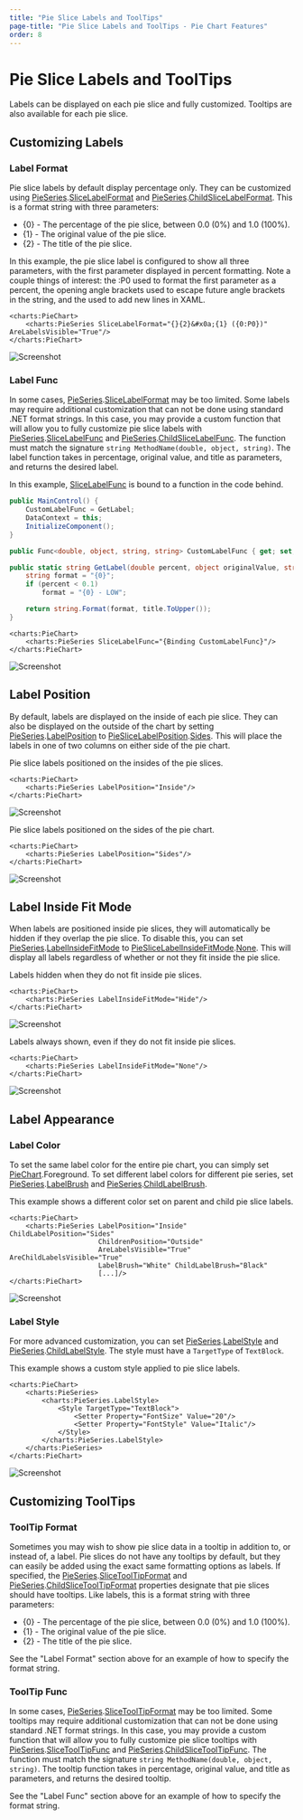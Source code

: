 ```yaml
---
title: "Pie Slice Labels and ToolTips"
page-title: "Pie Slice Labels and ToolTips - Pie Chart Features"
order: 8
---
```

# Pie Slice Labels and ToolTips

Labels can be displayed on each pie slice and fully customized.  Tooltips are also available for each pie slice.

## Customizing Labels

### Label Format

Pie slice labels by default display percentage only. They can be customized using [PieSeries](xref:@ActiproUIRoot.Controls.Charts.PieSeries).[SliceLabelFormat](xref:@ActiproUIRoot.Controls.Charts.PieSeries.SliceLabelFormat) and [PieSeries](xref:@ActiproUIRoot.Controls.Charts.PieSeries).[ChildSliceLabelFormat](xref:@ActiproUIRoot.Controls.Charts.PieSeries.ChildSliceLabelFormat).  This is a format string with three parameters:

- \{0} - The percentage of the pie slice, between 0.0 (0%) and 1.0 (100%).
- \{1} - The original value of the pie slice.
- \{2} - The title of the pie slice.

In this example, the pie slice label is configured to show all three parameters, with the first parameter displayed in percent formatting.  Note a couple things of interest: the :P0 used to format the first parameter as a percent, the opening angle brackets used to escape future angle brackets in the string, and the &#x0a; used to add new lines in XAML.

```xaml
<charts:PieChart>
	<charts:PieSeries SliceLabelFormat="{}{2}&#x0a;{1} ({0:P0})" AreLabelsVisible="True"/>
</charts:PieChart>
```

![Screenshot](../images/pie-labels1.png)

### Label Func

In some cases, [PieSeries](xref:@ActiproUIRoot.Controls.Charts.PieSeries).[SliceLabelFormat](xref:@ActiproUIRoot.Controls.Charts.PieSeries.SliceLabelFormat) may be too limited. Some labels may require additional customization that can not be done using standard .NET format strings. In this case, you may provide a custom function that will allow you to fully customize pie slice labels with [PieSeries](xref:@ActiproUIRoot.Controls.Charts.PieSeries).[SliceLabelFunc](xref:@ActiproUIRoot.Controls.Charts.PieSeries.SliceLabelFunc) and [PieSeries](xref:@ActiproUIRoot.Controls.Charts.PieSeries).[ChildSliceLabelFunc](xref:@ActiproUIRoot.Controls.Charts.PieSeries.ChildSliceLabelFunc).  The function must match the signature `string MethodName(double, object, string)`.  The label function takes in percentage, original value, and title as parameters, and returns the desired label.

In this example, [SliceLabelFunc](xref:@ActiproUIRoot.Controls.Charts.PieSeries.SliceLabelFunc) is bound to a function in the code behind.

```csharp
public MainControl() {
	CustomLabelFunc = GetLabel;
	DataContext = this;
	InitializeComponent();
}

public Func<double, object, string, string> CustomLabelFunc { get; set; }

public static string GetLabel(double percent, object originalValue, string title) {
	string format = "{0}";
	if (percent < 0.1)
		format = "{0} - LOW";

	return string.Format(format, title.ToUpper());
}

```

```xaml
<charts:PieChart>
	<charts:PieSeries SliceLabelFunc="{Binding CustomLabelFunc}"/>
</charts:PieChart>
```

![Screenshot](../images/pie-labels2.png)

## Label Position

By default, labels are displayed on the inside of each pie slice. They can also be displayed on the outside of the chart by setting [PieSeries](xref:@ActiproUIRoot.Controls.Charts.PieSeries).[LabelPosition](xref:@ActiproUIRoot.Controls.Charts.PieSeries.LabelPosition) to [PieSliceLabelPosition](xref:@ActiproUIRoot.Controls.Charts.PieSliceLabelPosition).[Sides](xref:@ActiproUIRoot.Controls.Charts.PieSliceLabelPosition.Sides).  This will place the labels in one of two columns on either side of the pie chart.

Pie slice labels positioned on the insides of the pie slices.

```xaml
<charts:PieChart>
	<charts:PieSeries LabelPosition="Inside"/>
</charts:PieChart>
```

![Screenshot](../images/pie-labels3.png)

Pie slice labels positioned on the sides of the pie chart.

```xaml
<charts:PieChart>
	<charts:PieSeries LabelPosition="Sides"/>
</charts:PieChart>
```

![Screenshot](../images/pie-labels4.png)

## Label Inside Fit Mode

When labels are positioned inside pie slices, they will automatically be hidden if they overlap the pie slice. To disable this, you can set [PieSeries](xref:@ActiproUIRoot.Controls.Charts.PieSeries).[LabelInsideFitMode](xref:@ActiproUIRoot.Controls.Charts.PieSeries.LabelInsideFitMode) to [PieSliceLabelInsideFitMode](xref:@ActiproUIRoot.Controls.Charts.PieSliceLabelInsideFitMode).[None](xref:@ActiproUIRoot.Controls.Charts.PieSliceLabelInsideFitMode.None).  This will display all labels regardless of whether or not they fit inside the pie slice.

Labels hidden when they do not fit inside pie slices.

```xaml
<charts:PieChart>
	<charts:PieSeries LabelInsideFitMode="Hide"/>
</charts:PieChart>
```

![Screenshot](../images/pie-labels5.png)

Labels always shown, even if they do not fit inside pie slices.

```xaml
<charts:PieChart>
	<charts:PieSeries LabelInsideFitMode="None"/>
</charts:PieChart>
```

![Screenshot](../images/pie-labels6.png)

## Label Appearance

### Label Color

To set the same label color for the entire pie chart, you can simply set [PieChart](xref:@ActiproUIRoot.Controls.Charts.PieChart).Foreground.  To set different label colors for different pie series, set [PieSeries](xref:@ActiproUIRoot.Controls.Charts.PieSeries).[LabelBrush](xref:@ActiproUIRoot.Controls.Charts.PieSeries.LabelBrush) and [PieSeries](xref:@ActiproUIRoot.Controls.Charts.PieSeries).[ChildLabelBrush](xref:@ActiproUIRoot.Controls.Charts.PieSeries.ChildLabelBrush).

This example shows a different color set on parent and child pie slice labels.

```xaml
<charts:PieChart>
	<charts:PieSeries LabelPosition="Inside" ChildLabelPosition="Sides"
					  ChildrenPosition="Outside" 
					  AreLabelsVisible="True" AreChildLabelsVisible="True"
					  LabelBrush="White" ChildLabelBrush="Black"
					  [...]/> 
</charts:PieChart>
```

![Screenshot](../images/pie-labels7.png)

### Label Style

For more advanced customization, you can set [PieSeries](xref:@ActiproUIRoot.Controls.Charts.PieSeries).[LabelStyle](xref:@ActiproUIRoot.Controls.Charts.PieSeries.LabelStyle) and [PieSeries](xref:@ActiproUIRoot.Controls.Charts.PieSeries).[ChildLabelStyle](xref:@ActiproUIRoot.Controls.Charts.PieSeries.ChildLabelStyle).  The style must have a `TargetType` of `TextBlock`.

This example shows a custom style applied to pie slice labels.

```xaml
<charts:PieChart>
	<charts:PieSeries>
		<charts:PieSeries.LabelStyle>
			<Style TargetType="TextBlock">
				<Setter Property="FontSize" Value="20"/>
				<Setter Property="FontStyle" Value="Italic"/>
			</Style>
		</charts:PieSeries.LabelStyle>					
	</charts:PieSeries>
</charts:PieChart>
```

![Screenshot](../images/pie-labels8.png)

## Customizing ToolTips

### ToolTip Format

Sometimes you may wish to show pie slice data in a tooltip in addition to, or instead of, a label.  Pie slices do not have any tooltips by default, but they can easily be added using the exact same formatting options as labels.  If specified, the [PieSeries](xref:@ActiproUIRoot.Controls.Charts.PieSeries).[SliceToolTipFormat](xref:@ActiproUIRoot.Controls.Charts.PieSeries.SliceToolTipFormat) and [PieSeries](xref:@ActiproUIRoot.Controls.Charts.PieSeries).[ChildSliceToolTipFormat](xref:@ActiproUIRoot.Controls.Charts.PieSeries.ChildSliceToolTipFormat) properties designate that pie slices should have tooltips.  Like labels, this is a format string with three parameters:

- \{0} - The percentage of the pie slice, between 0.0 (0%) and 1.0 (100%).
- \{1} - The original value of the pie slice.
- \{2} - The title of the pie slice.

See the "Label Format" section above for an example of how to specify the format string.

### ToolTip Func

In some cases, [PieSeries](xref:@ActiproUIRoot.Controls.Charts.PieSeries).[SliceToolTipFormat](xref:@ActiproUIRoot.Controls.Charts.PieSeries.SliceToolTipFormat) may be too limited. Some tooltips may require additional customization that can not be done using standard .NET format strings. In this case, you may provide a custom function that will allow you to fully customize pie slice tooltips with [PieSeries](xref:@ActiproUIRoot.Controls.Charts.PieSeries).[SliceToolTipFunc](xref:@ActiproUIRoot.Controls.Charts.PieSeries.SliceToolTipFunc) and [PieSeries](xref:@ActiproUIRoot.Controls.Charts.PieSeries).[ChildSliceToolTipFunc](xref:@ActiproUIRoot.Controls.Charts.PieSeries.ChildSliceToolTipFunc).  The function must match the signature `string MethodName(double, object, string)`.  The tooltip function takes in percentage, original value, and title as parameters, and returns the desired tooltip.

See the "Label Func" section above for an example of how to specify the format string.
